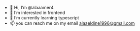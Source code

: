 - 👋 Hi, I’m @alaaamer4
- 👀 I’m interested in frontend
- 🌱 I’m currently learning typescript
- 📫 you can reach me on my email alaaeldine1996@gmail.com

<!---
alaaamer4/alaaamer4 is a ✨ special ✨ repository because its `README.md` (this file) appears on your GitHub profile.
You can click the Preview link to take a look at your changes.
--->
